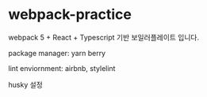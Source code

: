 # webpack-practice

webpack 5 + React + Typescript 기반 보일러플레이트 입니다.

package manager: yarn berry

lint enviornment: airbnb, stylelint

husky 설정
